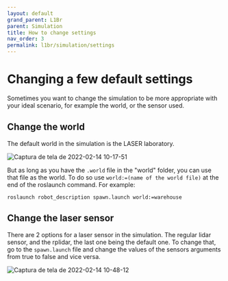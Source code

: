 ```yaml
---
layout: default
grand_parent: L1Br
parent: Simulation
title: How to change settings
nav_order: 3
permalink: l1br/simulation/settings
---
```


# Changing a few default settings 

Sometimes you want to change the simulation to be more appropriate with your ideal scenario, for example the world, or the sensor used. 


## Change the world

The default world in the simulation is the LASER laboratory. 

![Captura de tela de 2022-02-14 10-17-51](https://user-images.githubusercontent.com/36930457/153973472-42bc273f-a10a-4549-b32f-b5b069e2e958.png)

But as long as you have the <code>.world</code> file in the "world" folder, you can use that file as the world. To do so use <code>world:=(name of the world file)</code> at the end of the roslaunch command. For example: 

```
roslaunch robot_description spawn.launch world:=warehouse
```

## Change the laser sensor

There are 2 options for a laser sensor in the simulation. The regular lidar sensor, and the rplidar, the last one being the default one. To change that, go to the <code>spawn.launch</code> file and change the values of the sensors arguments from true to false and vice versa.

![Captura de tela de 2022-02-14 10-48-12](https://user-images.githubusercontent.com/36930457/153974014-1b2725eb-7508-4a84-8ca5-c780668ff0a7.png)

